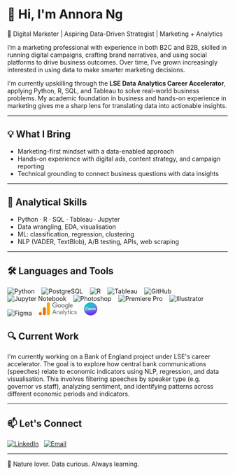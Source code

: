# 👋 Hi, I'm Annora Ng

🎯 Digital Marketer | Aspiring Data-Driven Strategist | Marketing + Analytics

I’m a marketing professional with experience in both B2C and B2B, skilled in running digital campaigns, crafting brand narratives, and using social platforms to drive business outcomes. Over time, I’ve grown increasingly interested in using data to make smarter marketing decisions.

I'm currently upskilling through the **LSE Data Analytics Career Accelerator**, applying Python, R, SQL, and Tableau to solve real-world business problems. My academic foundation in business and hands-on experience in marketing gives me a sharp lens for translating data into actionable insights.

---

## 💡 What I Bring
- Marketing-first mindset with a data-enabled approach
- Hands-on experience with digital ads, content strategy, and campaign reporting
- Technical grounding to connect business questions with data insights

---

## 🧠 Analytical Skills

- Python · R · SQL · Tableau · Jupyter
- Data wrangling, EDA, visualisation
- ML: classification, regression, clustering
- NLP (VADER, TextBlob), A/B testing, APIs, web scraping

---

## 🛠️ Languages and Tools

<p align="left">
  <img src="https://cdn.jsdelivr.net/gh/devicons/devicon/icons/python/python-original.svg" height="30" alt="Python" />
  &nbsp;&nbsp;
  <img src="https://cdn.jsdelivr.net/gh/devicons/devicon/icons/postgresql/postgresql-original.svg" height="30" alt="PostgreSQL" />
  &nbsp;&nbsp;
  <img src="https://cdn.jsdelivr.net/gh/devicons/devicon/icons/r/r-original.svg" height="30" alt="R" />
  &nbsp;&nbsp;
  <img src="https://upload.wikimedia.org/wikipedia/commons/4/4b/Tableau_Logo.png" height="30" alt="Tableau" />
  &nbsp;&nbsp;
  <img src="https://cdn.jsdelivr.net/gh/devicons/devicon/icons/github/github-original.svg" height="30" alt="GitHub" />
  &nbsp;&nbsp;
  <img src="https://cdn.jsdelivr.net/gh/devicons/devicon/icons/jupyter/jupyter-original-wordmark.svg" height="30" alt="Jupyter Notebook" />
  &nbsp;&nbsp;
  <img src="https://cdn.jsdelivr.net/gh/devicons/devicon/icons/photoshop/photoshop-plain.svg" height="30" alt="Photoshop" />
  &nbsp;&nbsp;
  <img src="https://cdn.jsdelivr.net/gh/devicons/devicon/icons/premierepro/premierepro-original.svg" height="30" alt="Premiere Pro" />
  &nbsp;&nbsp;
  <img src="https://cdn.jsdelivr.net/gh/devicons/devicon/icons/illustrator/illustrator-line.svg" height="30" alt="Illustrator" />
  &nbsp;&nbsp;
  <img src="https://cdn.jsdelivr.net/gh/devicons/devicon/icons/figma/figma-original.svg" height="30" alt="Figma" />
  &nbsp;&nbsp;
  <img src="./google-analytics.png" height="30" alt="Google Analytics" />
  &nbsp;&nbsp;
  <img src="./canva.png" height="30" alt="Canva" />

</p>


## 🔍 Current Work

I'm currently working on a Bank of England project under LSE's career accelerator. The goal is to explore how central bank communications (speeches) relate to economic indicators using NLP, regression, and data visualisation. This involves filtering speeches by speaker type (e.g. governor vs staff), analyzing sentiment, and identifying patterns across different economic periods and indicators.

---

## 📫 Let's Connect

[![LinkedIn](https://img.shields.io/badge/-LinkedIn-blue?style=flat-square&logo=Linkedin&logoColor=white&link=https://linkedin.com/in/annorang)](https://linkedin.com/in/annorang) &nbsp;
[![Email](https://img.shields.io/badge/-Email-red?style=flat-square&logo=gmail&logoColor=white)](mailto:anntentalus@gmail.com)

---

🌿 Nature lover. Data curious. Always learning.
